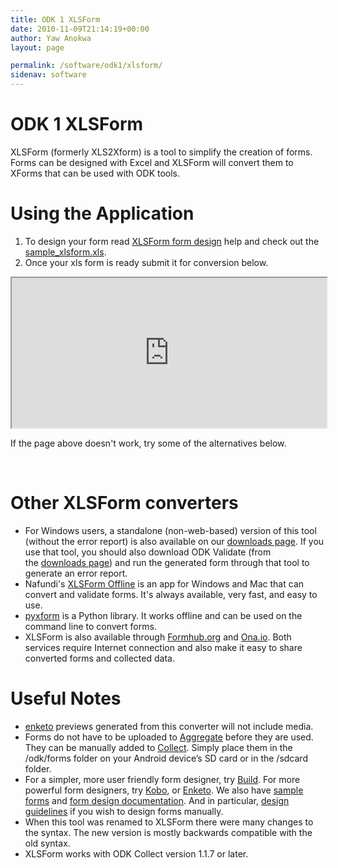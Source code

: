 ```yaml
---
title: ODK 1 XLSForm
date: 2010-11-09T21:14:19+00:00
author: Yaw Anokwa
layout: page

permalink: /software/odk1/xlsform/
sidenav: software
---
```


# ODK 1 XLSForm

<p>XLSForm (formerly XLS2Xform) is a tool to simplify the creation of forms. Forms can be designed with Excel and XLSForm will convert them to XForms that can be used with ODK tools.</p>

<h1>Using the Application</h1>

<ol>
	<li>To design your form read&nbsp;<a href="http://xlsform.org">XLSForm form design</a> help and check out the <a href="/1_0_tools/download/sample_xlsform_xls">sample_xlsform.xls</a>.</li>
	<li>Once your xls form is ready submit it for conversion below.</li>
</ol>

<p><iframe height="240" src="http://82.196.7.170" width="100%"></iframe></p>

<p>If the page above doesn't work, try some of the alternatives below.</p>

<p>&nbsp;</p>

<h1><a name="Alternatives"></a>Other XLSForm converters</h1>

<ul>
	<li>For Windows users, a standalone (non-web-based) version of this tool (without the error report) is also available on our <a href="/1_0_tools/download">downloads page</a>. If you use that tool, you should also download ODK Validate (from the&nbsp;<a href="/1_0_tools/download">downloads page</a>) and run the generated form through that tool to generate an error report.</li>
	<li>Nafundi's <a href="https://gum.co/xlsform-offline">XLSForm Offline</a> is an app for Windows and Mac that can convert and validate forms. It's always available, very fast, and easy to use.</li>
	<li><a href="https://github.com/uw-ictd/pyxform">pyxform</a> is a Python library. It works offline and can be used on the command line to convert forms.</li>
	<li>XLSForm is also available through <a href="https://formhub.org/">Formhub.org</a> and <a href="https://ona.io/">Ona.io</a>. Both services require Internet connection and also make it easy to share converted forms and collected data.</li>
</ul>

<h1><a name="Useful_Notes"></a>Useful Notes</h1>

<ul>
	<li><a href="https://enketo.org/">enketo</a> previews generated from this converter will not include media.</li>
	<li>Forms do not have to be uploaded to <a href="aggregate">Aggregate</a> before they are used. They can be manually added to <a href="collect">Collect</a>. Simply place them in the /odk/forms folder on your Android device’s SD card or in the /sdcard folder.</li>
	<li>For a simpler, more user friendly form designer, try <a href="build">Build</a>. For more powerful form designers, try <a href="http://www.kobotoolbox.org/koboform/">Kobo</a>, or <a href="https://enketo.org/">Enketo</a>. We also have <a href="https://github.com/opendatakit/sample-forms">sample forms</a> and <a href="usage_documentation/form_design">form design documentation</a>. And in particular, <a href="usage_documentation/form_guidelines">design guidelines</a> if you wish to design forms manually.</li>
	<li>When this tool was renamed to XLSForm there were many changes to the syntax. The new version is mostly backwards compatible with the old syntax.</li>
	<li>XLSForm works with ODK Collect version 1.1.7 or later.</li>
</ul>
